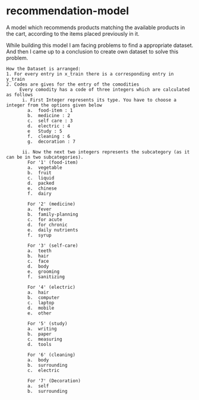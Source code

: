 # recommendation-model

A model which recommends products matching the available products in the cart, according to the items placed previously in it.

While building this model I am facing problems to find a appropriate dataset. And then I came up to a conclusion to create own dataset to solve this problem.

```
How the Dataset is arranged:
1. For every entry in x_train there is a corresponding entry in y_train
2. Codes are gives for the entry of the comodities
     Every comodity has a code of three integers which are calculated as follows
      i. First Integer represents its type. You have to choose a integer from the options given below
        a.  food-item : 1
        b.  medicine : 2
        c.  self care : 3
        d.  electric : 4
        e   Study : 5
        f.  cleaning : 6
        g.  decoration : 7
        
      ii. Now the next two integers represents the subcategory (as it can be in two subcategories).
        For '1' (food-item)
        a.  vegetable
        b.  fruit
        c.  liquid
        d.  packed
        e.  chinese
        f.  dairy
        
        For '2' (medicine)
        a.  fever
        b.  family-planning
        c.  for acute
        d.  for chronic
        e.  daily nutrients
        f.  syrup
        
        For '3' (self-care)
        a.  teeth
        b.  hair
        c.  face
        d.  body
        e.  grooming
        f.  sanitizing
        
        For '4' (electric)
        a.  hair
        b.  computer
        c.  laptop
        d.  mobile
        e.  other
        
        For '5' (study)
        a.  writing
        b.  paper
        c.  measuring
        d.  tools
        
        For '6' (cleaning)
        a.  body
        b.  surrounding
        c.  electric
        
        For '7' (Decoration)
        a.  self
        b.  surrounding
        
  ```
  
  
  
